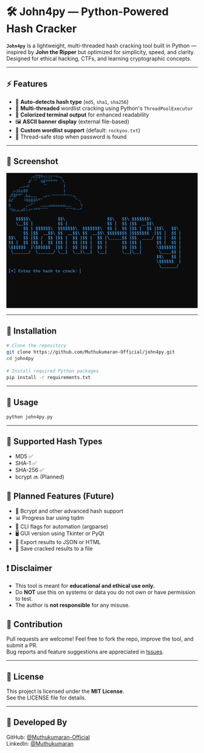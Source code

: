 # 🛠️ John4py — Python-Powered Hash Cracker

**`John4py`** is a lightweight, multi-threaded hash cracking tool built in Python — inspired by **John the Ripper** but optimized for simplicity, speed, and clarity. Designed for ethical hacking, CTFs, and learning cryptographic concepts.

---

## ⚡ Features

- 🔎 **Auto-detects hash type** (`md5`, `sha1`, `sha256`)
- 🚀 **Multi-threaded** wordlist cracking using Python's `ThreadPoolExecutor`
- 🎨 **Colorized terminal output** for enhanced readability
- 🖼️ **ASCII banner display** (external file-based)
- 📄 **Custom wordlist support** (default: `rockyou.txt`)
- 🛑 Thread-safe stop when password is found

---

## 📸 Screenshot

![tool_preview_image](preview.png)

---

## 🚀 Installation

```bash
# Clone the repository
git clone https://github.com/Muthukumaran-Official/john4py.git
cd john4py

# Install required Python packages
pip install -r requirements.txt
```

---

## 🧪 Usage

```bash
python john4py.py
```
---

## 🔐 Supported Hash Types

- MD5	✅
- SHA-1	✅
- SHA-256	✅
- bcrypt	🔜 (Planned)

## 🌟 Planned Features (Future)

- 🔐 Bcrypt and other advanced hash support
- 📊 Progress bar using tqdm
- 🧰 CLI flags for automation (argparse)
- 🖥️ GUI version using Tkinter or PyQt
- 📝 Export results to JSON or HTML
- 📁 Save cracked results to a file


## ❗ Disclaimer

- This tool is meant for **educational and ethical use only.**
- Do **NOT** use this on systems or data you do not own or have permission to test.
- The author is **not responsible** for any misuse.

## 📢 Contribution

Pull requests are welcome! Feel free to fork the repo, improve the tool, and submit a PR.  
Bug reports and feature suggestions are appreciated in [Issues](https://github.com/Muthukumaran-Official/John4py/issues).

---

## 📜 License

This project is licensed under the **MIT License**.  
See the LICENSE file for details.

---

## 🤖 Developed By
 
GitHub: [@Muthukumaran-Official](https://github.com/Muthukumaran-Official)  
LinkedIn: [@Muthukumaran](https://linkedin.com/muthukumaran-poovelan/)
